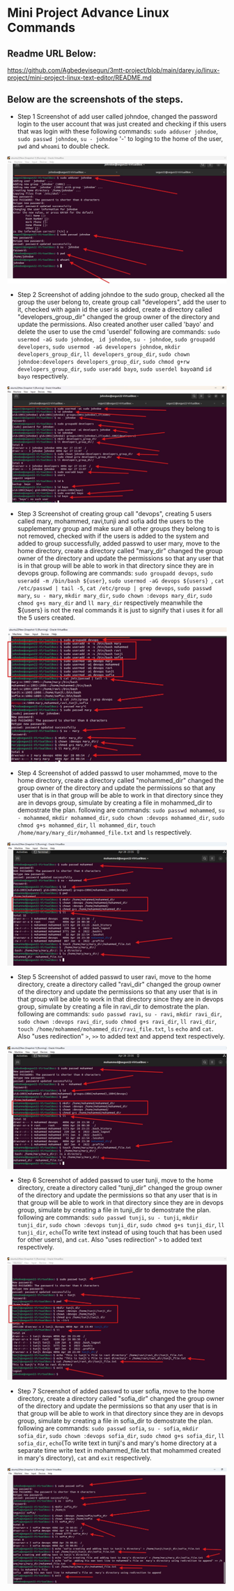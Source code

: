 #   Mini Project Advance Linux Commands


## Readme URL Below: 

https://github.com/Agbedeyisegun/3mtt-project/blob/main/darey.io/linux-project/mini-project-linux-text-editor/README.md

## Below are the screenshots of the steps.



- Step 1 
Screenshot of add user called johndoe, changed the password login to the user account that was just created and checking if this users that was login with these following commands: `sudo adduser johndoe`, `sudo passwd johndoe`, `su - johndoe` '-' to loging to the home of the user, `pwd` and `whoami` to double check.

![adduser johndoe](img\step1-adduser-passwd-changePasswd-confirmation.jpg)





- Step 2
Screenshot of adding johndoe to the sudo group, checked all the group the user belong to, create group call "developers", add the user to it, checked with again id the user is added, create a directory called "developers_group_dir" changed the group owner of the directory and update the permissions. Also created another user called 'bayo' and delete the user to use the cmd 'userdel' following are commands: `sudo usermod -aG sudo johndoe`, ` id johndoe`, `su - johndoe`, `sudo groupadd developers`, `sudo usermod -aG developers johndoe`, `mkdir developers_group_dir`, `ll developers_group_dir`, `sudo chown johndoe:developers developers_group_dir`, `sudo chmod g+rw developers_group_dir`, `sudo useradd bayo`, `sudo userdel bayo`and `id bayo` respectively.

![johndoe account modication and bayo user experiement](img\step2-sudoAdd-SU-groupadd-groups-id-mkdir-ll-chown-chmod-adduser-deluser-id.jpg)




- Step 3
Screenshot of creating group call "devops", creating 5 users called mary, mohammed, ravi,tunji and sofia  add the users to the supplementary group and make sure all other groups they belong to is not removed, checked with if the users is added to the system and added to group successfully, added passwd to user mary, move to the home directory, create a directory called "mary_dir" changed the group owner of the directory and update the permissions so that any user that is in that group will be able to work in that directory since they are in devops group. following are commands: `sudo groupadd devops`, `sudo useradd -m /bin/bash ${user}`, `sudo usermod -aG devops ${users} `, `cat /etc/passwd | tail -5`, `cat /etc/group | grep devops`, `sudo passwd mary`, `su - mary`, `mkdir mary_dir`, `sudo chown :devops mary_dir`, `sudo chmod g+s mary_dir` and `ll mary_dir` respectively meanwhile the ${users} is not the real commands it is just to signify that i uses it for all the 5 users created.

![mary user experiment](img\step3-useradd-usermod-tailPasswd-catGroup-changePasswd-su-mkdir-chown-chmod-sgid-ll.jpg)





- Step 4
Screenshot of added passwd to user mohammed, move to the home directory, create a directory called "mohammed_dir" changed the group owner of the directory and update the permissions so that any user that is in that group will be able to work in that directory since they are in devops group, simulate by creating a file in mohammed_dir to demostrate the plan. following are commands: `sudo passwd mohammed`, `su - mohammed`, `mkdir mohammed_dir`, `sudo chown :devops mohammed_dir`, `sudo chmod g+s mohammed_dir`, `ll mohammed_dir`, `touch /home/mary/mary_dir/mohammed_file.txt` and `ls` respectively.

![mohammed user experiment](img\step4-mohammed-passwd-id-pwd-mkdir-chown-chmod-ll-touch-ls.jpg)




- Step 5
Screenshot of added passwd to user ravi, move to the home directory, create a directory called "ravi_dir" changed the group owner of the directory and update the permissions so that any user that is in that group will be able to work in that directory since they are in devops group, simulate by creating a file in ravi_dir to demostrate the plan. following are commands: `sudo passwd ravi`, `su - ravi`, `mkdir ravi_dir`, `sudo chown :devops ravi_dir`, `sudo chmod g+s ravi_dir`, `ll ravi_dir`, `touch /home/mohammed/mohammed_dir/ravi_file.txt`, `ls` `echo` and `cat`. Also "uses redirection" `>`, `>>` to added text and append text respectively.

![ravi user experiment](img\step4-mohammed-passwd-id-pwd-mkdir-chown-chmod-ll-touch-ls.jpg)



- Step 6
Screenshot of added passwd to user tunji, move to the home directory, create a directory called "tunji_dir" changed the group owner of the directory and update the permissions so that any user that is in that group will be able to work in that directory since they are in devops group, simulate by creating a file in tunji_dir to demostrate the plan. following are commands: `sudo passwd tunji`, `su - tunji`, `mkdir tunji_dir`, `sudo chown :devops tunji_dir`, `sudo chmod g+s tunji_dir`, `ll tunji_dir`, `echo`(To write text instead of using touch that has been used for other users), and `cat`. Also "uses redirection" `>` to added text respectively.

![tunji user experiment](img\step6-tunji-passwd-pwd-mkdir-chown-chmod-ls-ll-echo-cat-exit.jpg)




- Step 7
Screenshot of added passwd to user sofia, move to the home directory, create a directory called "sofia_dir" changed the group owner of the directory and update the permissions so that any user that is in that group will be able to work in that directory since they are in devops group, simulate by creating a file in sofia_dir to demostrate the plan. following are commands: `sudo passwd sofia`, `su - sofia`, `mkdir sofia_dir`, `sudo chown :devops sofia_dir`, `sudo chmod g+s sofia_dir`, `ll sofia_dir`, `echo`(To write text in tunji's and mary's home directory at a separate time write text in mohammed_file.txt that mohammed created in mary's directory), `cat` and `exit` respectively.

![sofia user experiment](img\step7-sofia-passwd-pwd-mkdir-chown-chmodWith-Number-ls-ll-echo-redirectionToAppend-cat-exit.jpg)